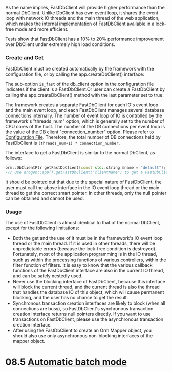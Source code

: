 As the name implies, FastDbClient will provide higher performance than the normal DbClient. Unlike DbClient has own event loop, it shares the event loop with network IO threads and the main thread of the web application, which makes the internal implementation of FastDbClient available in a lock-free mode and more efficient.

Tests show that FastDbClient has a 10% to 20% performance improvement over DbClient under extremely high load conditions.

### Create and Get

FastDbClient must be created automatically by the framework with the configuration file, or by calling the app.createDbClient() interface:

The sub-option `is_fast` of the db_client option in the configuration file indicates if the client is a FastDbClient.Or user can create a FastDbClient by calling the app.createDbClient() method with the last parameter set to true.

The framework creates a separate FastDbClient for each IO's event loop and the main event loop, and each FastDbClient manages several database connections internally. The number of event loop of IO is controlled by the framework's "threads_num" option, which is generally set to the number of CPU cores of the host. The number of the DB connections per event loop is the value of the DB client "connection_number" option. Please refer to [Configuration File](ENG-10-Configuration-File#db_clients). Therefore, the total number of DB connections held by FastDbClient is `(threads_num+1) * connection_number`.

The interface to get a FastDbClient is similar to the normal DbClient, as follows:

```c++
orm::DbClientPtr getFastDbClient(const std::string &name = "default");
/// Use drogon::app().getFastDbClient("clientName") to get a FastDbClient object.
```

It should be pointed out that due to the special nature of FastDbClient, the user must call the above interface in the IO event loop thread or the main thread to get the correct smart pointer. In other threads, only the null pointer can be obtained and cannot be used.

### Usage

The use of FastDbClient is almost identical to that of the normal DbClient, except for the following limitations:

* Both the get and the use of it must be in the framework's IO event loop thread or the main thread. If it is used in other threads, there will be unpredictable errors (because the lock-free condition is destroyed). Fortunately, most of the application programming is in the IO thread, such as within the processing functions of various controllers, within the filter function of filters. It is easy to know that the various callback functions of the FastDbClient interface are also in the current IO thread, and can be safely nestedly used.
* Never use the blocking interface of FastDbClient, because this interface will block the current thread, and the current thread is also the thread that handles the database IO of this object, which will cause permanent blocking, and the user has no chance to get the result.
* Synchronous transaction creation interfaces are likely to block (when all connections are busy), so FastDbClient's synchronous transaction creation interface returns null pointers directly. If you want to use transactions on FastDbClient, please use the asynchronous transaction creation interface.
* After using the FastDbClient to create an Orm Mapper object, you should also use only asynchronous non-blocking interfaces of the mapper object.

# 08.5 [Automatic batch mode](ENG-08-5-DataBase-auto_batch)